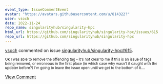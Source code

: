 ```yaml
---
event_type: IssueCommentEvent
avatar: "https://avatars.githubusercontent.com/u/814322?"
user: vsoch
date: 2022-11-24
repo_name: singularityhub/singularity-hpc
html_url: https://github.com/singularityhub/singularity-hpc/issues/615
repo_url: https://github.com/singularityhub/singularity-hpc
---
```


<a href='https://github.com/vsoch' target='_blank'>vsoch</a> commented on issue <a href='https://github.com/singularityhub/singularity-hpc/issues/615' target='_blank'>singularityhub/singularity-hpc#615</a>.

<small>Ok I was able to remove the offending tag - it's not clear to me if this is an issue of tags being removed, or erroneous in the first place (in which case why wasn't it caught with the updater before?) I'm going to leave the issue open until we get to the bottom of it....</small>

<a href='https://github.com/singularityhub/singularity-hpc/issues/615' target='_blank'>View Comment</a>